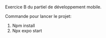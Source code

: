 Exercice B du partiel de développement mobile. 

Commande pour lancer le projet: 
1. Npm install
2. Npx expo start

